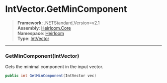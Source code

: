 # IntVector.GetMinComponent

> **Framework**: .NETStandard,Version=v2.1  
> **Assembly**: [Heirloom.Core][0]  
> **Namespace**: [Heirloom][0]  
> **Type**: [IntVector][1]  

--------------------------------------------------------------------------------

### GetMinComponent(IntVector)

Gets the minimal component in the input vector.

```cs
public int GetMinComponent(IntVector vec)
```

[0]: ..\Heirloom.Core.md
[1]: Heirloom.IntVector.md

